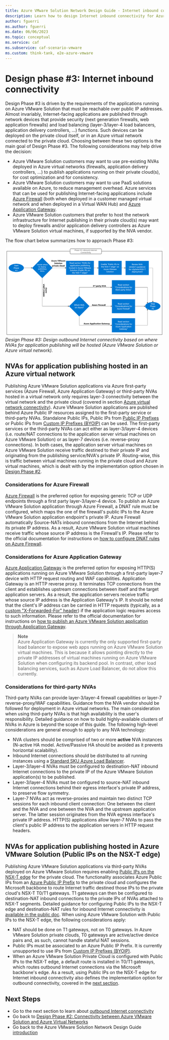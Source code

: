 ```yaml
---
title: Azure VMware Solution Network Design Guide - Internet inbound connectivity
description: Learn how to design Internet inbound connectivity for Azure VMware Solution.
author: fguerri
ms.author: fguerri
ms.date: 06/06/2023
ms.topic: conceptual
ms.service: caf
ms.subservice: caf-scenario-vmware
ms.custom: think-tank, e2e-azure-vmware
---
```


# Design phase #3: Internet inbound connectivity

Design Phase #3 is driven by the requirements of the applications running on Azure VMware Solution that must be reachable over public IP addresses. Almost invariably, Internet-facing applications are published through network devices that provide security (next generation firewalls, web application firewalls) and load balancing (layer-3/layer-4 load balancers, application delivery controllers, …) functions. Such devices can be deployed on the private cloud itself, or in an Azure virtual network connected to the private cloud. Choosing between these two options is the main goal of Design Phase #3. The following considerations may help drive the decision:
-  Azure VMware Solution customers may want to use pre-existing NVAs deployed in Azure virtual networks (firewalls, application delivery controllers, ...) to publish applications running on their private cloud(s), for cost optimization and for consistency.
- Azure VMware Solution customers may want to use PaaS solutions available on Azure, to reduce management overhead. Azure services that can be used for publishing Internet-facing applications include [Azure Firewall](/azure/firewall/tutorial-firewall-dnat) (both when deployed in a customer managed virtual network and when deployed in a Virtual WAN Hub) and [Azure Application Gateway](/azure/application-gateway/overview).
- Azure VMware Solution customers that prefer to host the network infrastructure for Internet publishing in their private cloud(s) may want to deploy firewalls and/or application delivery controllers as Azure VMware Solution virtual machines, if supported by the NVA vendor.

The flow chart below summarizes how to approach Phase #3:
 
![figure16](media/network-design-guide-figure16.png) 
*Design Phase #3: Design outbound Internet connectivity based on where NVAs for application publishing will be hosted (Azure VMware Solution or Azure virtual network).*

## NVAs for application publishing hosted in an Azure virtual network

Publishing Azure VMware Solution applications via Azure first-party services (Azure Firewall, Azure Application Gateway) or third-party NVAs hosted in a virtual network only requires layer-3 connectivity between the virtual network and the private cloud (covered in section [Azure virtual network connectivity](network-design-guide-vnet-connectivity.md)). Azure VMware Solution applications are published behind Azure Public IP resources assigned to the first-party service or third-party NVAs. Standalone Public IPs, Public IPs from [Public IP Prefixes](/azure/virtual-network/ip-services/public-ip-address-prefix) or Public IPs from [Custom IP Prefixes (BYOIP)](/azure/virtual-network/ip-services/custom-ip-address-prefix) can be used. The first-party services or the third-party NVAs can act either as layer-3/layer-4 devices (i.e. route/NAT connections to the application server virtual machines on Azure VMware Solution) or as layer-7 devices (i.e. reverse-proxy connections). In both cases, the application server virtual machines on Azure VMware Solution receive traffic destined to their private IP and originating from the publishing service/NVA's private IP. Routing-wise, this is traffic between virtual machines running in the private cloud and Azure virtual machines, which is dealt with by the implementation option chosen in [Design Phase #2](network-design-guide-vnet-connectivity.md).

### Considerations for Azure Firewall
[Azure Firewall](/azure/firewall/overview) is the preferred option for exposing generic TCP or UDP endpoints through a first party layer-3/layer-4 device. To publish an Azure VMware Solution application through Azure Firewall, a DNAT rule must be configured, which maps the one of the firewall's public IPs to the Azure VMware Solution application endpoint's private IP. Azure Firewall automatically Source-NATs inbound connections from the Internet behind its private IP address. As a result, Azure VMware Solution virtual machines receive traffic whose source IP address is the Firewall's IP. Please refer to the official documentation for instructions on [how to configure DNAT rules on Azure Firewall](/azure/firewall/tutorial-firewall-dnat). 

### Considerations for Azure Application Gateway
[Azure Application Gateway](/azure/application-gateway/overview-v2) is the preferred option for exposing HTTP(S) applications running on Azure VMware Solution through a first-party layer-7 device with HTTP request routing and WAF capabilities. Application Gateway is an HTTP reverse proxy. It terminates TCP connections from the client and establishes upstream connections between itself and the target application servers. As a result, the application servers receive traffic whose source IP address is the Application Gateway's IP. It should be noted that the client's IP address can be carried in HTTP requests (typically, as a [custom "X-Forwarded-For" header](/azure/application-gateway/how-application-gateway-works#modifications-to-the-request)) if the application logic requires access to such information. Please refer to the official documentation for instructions on [how to publish an Azure VMware Solution application through Application Gateway](/azure/application-gateway/quick-create-portal).

> **Note** <br>
> Azure Application Gateway is currently the only supported first-party load balancer to expose web apps running on Azure VMware Solution virtual machines. This is because it allows pointing directly to the private IP addresses of virtual machines running on Azure VMware Solution when configuring its backend pool. In contrast, other load balancing services, such as Azure Load Balancer, do not allow this currently.

### Considerations for third-party NVAs

Third-party NVAs can provide layer-3/layer-4 firewall capabilities or layer-7 reverse-proxy/WAF capabilities. Guidance from the NVA vendor should be followed for deployment in Azure virtual networks. The main consideration when using third-party NVAs is that high availability is the user's responsibility. Detailed guidance on how to build highly-available clusters of NVAs in Azure is beyond the scope of this guide. The following high-level considerations are general enough to apply to any NVA technology:

- NVA clusters should be comprised of two or more **active** NVA instances (N-active HA model. Active/Passive HA should be avoided as it prevents horizontal scalability).
- Inbound Internet connections should be distributed to all running instances using a [Standard SKU Azure Load Balancer](/azure/load-balancer/skus).  
- Layer-3/layer-4 NVAs must be configured to destination-NAT inbound Internet connections to the private IP of the Azure VMware Solution application(s) to be published.
- Layer-3/layer-4 NVAs must be configured to source-NAT inbound Internet connections behind their egress interface's private IP address, to preserve flow symmetry.  
- Layer-7 NVAs act as reverse-proxies and maintain two distinct TCP sessions for each inbound client connection: One between the client and the NVA and one between the NVA and the upstream application server. The latter session originates from the NVA egress interface's private IP address. HTTP(S) applications allow layer-7 NVAs to pass the client's public IP address to the application servers in HTTP request headers.

## NVAs for application publishing hosted in Azure VMware Solution (Public IPs on the NSX-T edge)
Publishing Azure VMware Solution applications via third-party NVAs deployed on Azure VMware Solution requires enabling [Public IPs on the NSX-T edge](/azure/azure-vmware/enable-public-ip-nsx-edge) for the private cloud. The functionality associates Azure Public IPs from an [Azure Public IP Prefix](/azure/virtual-network/ip-services/public-ip-address-prefix) to the private cloud and configures the Microsoft backbone to route Internet traffic destined those IPs to the private cloud's NSX-T T0/T1 gateways. T1 gateways can then be configured to destination-NAT inbound connections to the private IPs of NVAs attached to NSX-T segments. Detailed guidance for configuring Public IPs to the NSX-T edge and destination-NAT rules for inbound Internet connectivity is [available in the public doc](/azure/azure-vmware/enable-public-ip-nsx-edge#inbound-internet-access-for-vms). When using Azure VMware Solution with Public IPs to the NSX-T edge, the following considerations apply:
- NAT should be done on T1 gateways, not on T0 gateways. In Azure VMware Solution private clouds, T0 gateways are active/active device pairs and, as such, cannot handle stateful NAT sessions. 
- Public IPs must be associated to an Azure Public IP Prefix. It is currently unsupported to use IPs from [Custom IP Prefixes (BYOIP)](/azure/virtual-network/ip-services/custom-ip-address-prefix).
- When an Azure VMware Solution Private Cloud is configured with Public IPs to the NSX-T edge, a default route is installed in T0/T1 gateways, which routes outbound Internet connections via the Microsoft backbone's edge. As a result, using Public IPs on the NSX-T edge for Internet inbound connectivity also defines the implementation option for outbound connectivity, covered in the [next section](network-design-guide-internet-outbound-connectivity.md).

## Next Steps
- Go to the next section to learn about [outbound Internet connectivity](network-design-guide-internet-outbound-connectivity.md)
- Go back to [Design Phase #2: Connectivity between Azure VMware Solution and Azure Virtual Networks](network-design-guide-vnet-connectivity.md)
- Go back to the Azure VMware Solution Network Design Guide [introduction](network-design-guide-intro.md)
